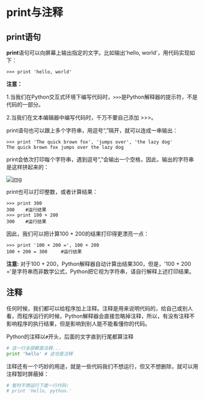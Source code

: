 # print与注释

## print语句

**print**语句可以向屏幕上输出指定的文字。比如输出'hello, world'，用代码实现如下：

```shell
>>> print 'hello, world'
```

**注意：**

1.当我们在Python交互式环境下编写代码时，`>>>`是Python解释器的提示符，不是代码的一部分。

2.当我们在文本编辑器中编写代码时，千万不要自己添加 >>>。

print语句也可以跟上多个字符串，用逗号“,”隔开，就可以连成一串输出：

```shell
>>> print 'The quick brown fox', 'jumps over', 'the lazy dog'
The quick brown fox jumps over the lazy dog
```

print会依次打印每个字符串，遇到逗号“,”会输出一个空格，因此，输出的字符串是这样拼起来的：

[![img](http://img.mukewang.com/54055502000179c205060086.jpg)](http://img.mukewang.com/54055502000179c205060086.jpg)

print也可以打印整数，或者计算结果：

```shell
>>> print 300
300    #运行结果
>>> print 100 + 200
300    #运行结果
```

因此，我们可以把计算100 + 200的结果打印得更漂亮一点：

```shell
>>> print '100 + 200 =', 100 + 200
100 + 200 = 300     #运行结果
```

**注意:** 对于100 + 200，Python解释器自动计算出结果300，但是，'100 + 200 ='是字符串而非数学公式，Python把它视为字符串，请自行解释上述打印结果。

## 注释

任何时候，我们都可以给程序加上注释。注释是用来说明代码的，给自己或别人看，而程序运行的时候，Python解释器会直接忽略掉注释，所以，有没有注释不影响程序的执行结果，但是影响到别人能不能看懂你的代码。

Python的注释以` # `开头，后面的文字直到行尾都算注释

```python
# 这一行全部都是注释...
print 'hello' # 这也是注释
```

注释还有一个巧妙的用途，就是一些代码我们不想运行，但又不想删除，就可以用注释暂时屏蔽掉：

```python
# 暂时不想运行下面一行代码:
# print 'hello, python.'
```